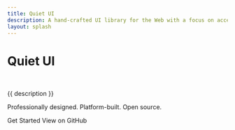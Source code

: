 ```yaml
---
title: Quiet UI
description: A hand-crafted UI library for the Web with a focus on accessibility, performance, longevity, and aesthetics.
layout: splash
---
```


<div class="splash">
  <h1 class="visually-hidden">Quiet UI</h1>
  <img class="only-light" src="/assets/images/wordmark-light.svg" alt="">
  <img class="only-dark" src="/assets/images/wordmark-dark.svg" alt="">

  <p class="subtitle">{{ description }}</p>

  <p>
    Professionally designed. Platform-built. Open source.
  </p>

  <div class="splash-actions">

  <quiet-button href="/docs/" variant="primary" pill>
    Get Started
  </quiet-button>

  <quiet-button href="https://github.com/quietui/quiet" pill>
    View on GitHub
  </quiet-button>
  
  </div>
</div>
